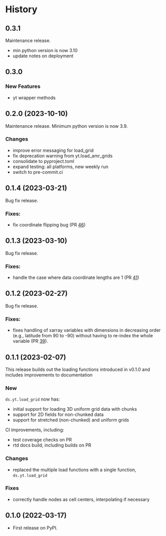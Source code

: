 # History

## 0.3.1

Maintenance release.
* min python version is now 3.10
* update notes on deployment

## 0.3.0

### New Features
* yt wrapper methods

## 0.2.0 (2023-10-10)

Maintenance release. Minimum python version is now 3.9.

### Changes
* improve error messaging for load_grid
* fix deprecation warning from yt.load_amr_grids
* consolidate to pyproject.toml
* expand testing: all platforms, new weekly run
* switch to pre-commit.ci

## 0.1.4 (2023-03-21)

Bug fix release.

### Fixes:
* fix coordinate flipping bug (PR [46](https://github.com/data-exp-lab/yt_xarray/pull/46))
## 0.1.3 (2023-03-10)

Bug fix release.

### Fixes:
* handle the case where data coordinate lengths are 1 (PR [41](https://github.com/data-exp-lab/yt_xarray/pull/41))

## 0.1.2 (2023-02-27)

Bug fix release.

### Fixes:
* fixes handling of xarray variables with dimensions in decreasing
  order (e.g., latitude from 90 to -90) without
having to re-index the whole variable (PR [39](https://github.com/data-exp-lab/yt_xarray/pull/39)).

## 0.1.1 (2023-02-07)

This release builds out the loading functions introduced in v0.1.0 and includes
improvements to documentation

### New

`ds.yt.load_grid` now has:
* initial support for loading 3D uniform grid data with chunks
* support for 2D fields for non-chunked data
* support for stretched (non-chunked) and uniform grids

CI improvements, including:
* test coverage checks on PR
* rtd docs build, including builds on PR

### Changes
* replaced the multiple load functions with a single function, `ds.yt.load_grid`

### Fixes
* correctly handle nodes as cell centers, interpolating if necessary

## 0.1.0 (2022-03-17)
* First release on PyPI.

